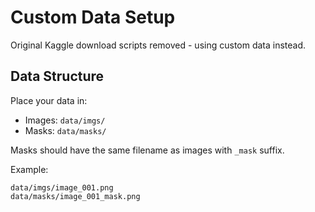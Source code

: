 # Custom Data Setup

Original Kaggle download scripts removed - using custom data instead.

## Data Structure

Place your data in:
- Images: `data/imgs/`
- Masks: `data/masks/`

Masks should have the same filename as images with `_mask` suffix.

Example:
```
data/imgs/image_001.png
data/masks/image_001_mask.png
```
